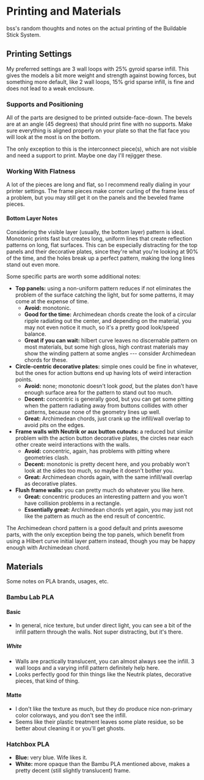 # Printing and Materials

bss's random thoughts and notes on the actual printing of the Buildable Stick System.

## Printing Settings

My preferred settings are 3 wall loops with 25% gyroid sparse infill. This gives the models a bit more weight and
strength against bowing forces, but something more default, like 2 wall loops, 15% grid sparse infill, is fine and does
not lead to a weak enclosure.

### Supports and Positioning

All of the parts are designed to be printed outside-face-down. The bevels are at an angle (45 degrees) that should print
fine with no supports. Make sure everything is aligned properly on your plate so that the flat face you will look at the
most is on the bottom.

The only exception to this is the interconnect piece(s), which are not visible and need a support to print. Maybe one
day I'll rejigger these.

### Working With Flatness

A lot of the pieces are long and flat, so I recommend really dialing in your printer settings. The frame pieces make
corner curling of the frame less of a problem, but you may still get it on the panels and the beveled frame pieces.

#### Bottom Layer Notes

Considering the visible layer (usually, the bottom layer) pattern is ideal. Monotonic prints fast but creates long,
uniform lines that create reflection patterns on long, flat surfaces. This can be especially distracting for the top
panels and their decorative plates, since they're what you're looking at 90% of the time, and the holes break up a
perfect pattern, making the long lines stand out even more.

Some specific parts are worth some additional notes:

* **Top panels:** using a non-uniform pattern reduces if not eliminates the problem of the surface catching the light,
  but for some patterns, it may come at the expense of time.
    * **Avoid:** monotonic.
    * **Good for the time:** Archimedean chords create the look of a circular ripple radiating out the center, and
      depending on the material, you may not even notice it much, so it's a pretty good look/speed balance.
    * **Great if you can wait:** hilbert curve leaves no discernable pattern on most materials, but some high gloss,
      high contrast materials may show the winding pattern at some angles --- consider Archimedean chords for these.
* **Circle-centric decorative plates:** simple ones could be fine in whatever, but the ones for action buttons end up
  having lots of weird interaction points.
    * **Avoid:** none; monotonic doesn't look *good*, but the plates don't have enough surface area for the pattern to
      stand out too much.
    * **Decent:** concentric is generally good, but you can get some pitting when the pattern radiating away from
      buttons collides with other patterns, because none of the geometry lines up well.
    * **Great:** Archimedean chords, just crank up the infill/wall overlap to avoid pits on the edges.
* **Frame walls with Neutrik or aux button cutouts:** a reduced but similar problem with the action button decorative
  plates, the circles near each other create weird interactions with the walls.
    * **Avoid:** concentric, again, has problems with pitting where geometries clash.
    * **Decent:** monotonic is pretty decent here, and you probably won't look at the sides too much, so maybe it
      doesn't bother you.
    * **Great:** Archimedean chords again, with the same infill/wall overlap as decorative plates.
* **Flush frame walls:** you can pretty much do whatever you like here.
    * **Great:** concentric produces an interesting pattern and you won't have collision problems in a rectangle.
    * **Essentially great:** Archimedean chords yet again, you may just not like the pattern as much as the end result
      of concentric.

The Archimedean chord pattern is a good default and prints awesome parts, with the only exception being the top panels,
which benefit from using a Hilbert curve initial layer pattern instead, though you may be happy enough with Archimedean
chord.

## Materials

Some notes on PLA brands, usages, etc.

### Bambu Lab PLA

#### Basic

* In general, nice texture, but under direct light, you can see a bit of the infill pattern through the walls. Not super
  distracting, but it's there.

##### White

* Walls are practically translucent, you can almost always see the infill. 3 wall loops and a varying infill pattern
  definitely help here.
* Looks perfectly good for thin things like the Neutrik plates, decorative pieces, that kind of thing.

#### Matte

* I don't like the texture as much, but they do produce nice non-primary color colorways, and you don't see the infill.
* Seems like their plastic treatment leaves some plate residue, so be better about cleaning it or you'll get ghosts.

### Hatchbox PLA

* **Blue:** very blue. Wife likes it.
* **White:** more opaque than the Bambu PLA mentioned above, makes a pretty decent (still slightly translucent) frame.
